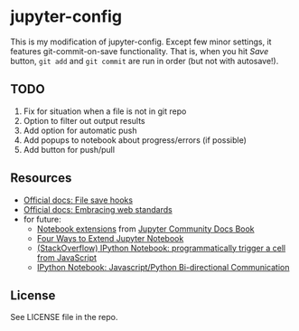# jupyter-config

This is my modification of jupyter-config. Except few minor settings, it features git-commit-on-save functionality. That is, when you hit _Save_ button, `git add` and `git commit` are run in order (but not with autosave!).

## TODO

1. Fix for situation when a file is not in git repo
2. Option to filter out output results
3. Add option for automatic push
4. Add popups to notebook about progress/errors (if possible)
5. Add button for push/pull

## Resources

* [Official docs: File save hooks](http://jupyter-notebook.readthedocs.org/en/latest/extending/savehooks.html)
* [Official docs: Embracing web standards](http://jupyter-notebook.readthedocs.org/en/latest/examples/Notebook/rstversions/JavaScript%20Notebook%20Extensions.html)
* for future:
    * [Notebook extensions](https://carreau.gitbooks.io/jupyter-book/content/notebook-extensions.html) from [Jupyter Community Docs Book](https://www.gitbook.com/book/carreau/jupyter-book/details)
    * [Four Ways to Extend Jupyter Notebook](https://mindtrove.info/4-ways-to-extend-jupyter-notebook/)
    * [(StackOverflow) IPython Notebook: programmatically trigger a cell from JavaScript](http://stackoverflow.com/questions/21470546/ipython-notebook-programmatically-trigger-a-cell-from-javascript)
    * [IPython Notebook: Javascript/Python Bi-directional Communication](http://jakevdp.github.io/blog/2013/06/01/ipython-notebook-javascript-python-communication/)

## License

See LICENSE file in the repo.
